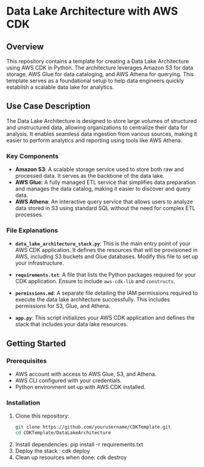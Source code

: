 # Data Lake Architecture with AWS CDK

## Overview

This repository contains a template for creating a Data Lake Architecture using AWS CDK in Python. The architecture leverages Amazon S3 for data storage, AWS Glue for data cataloging, and AWS Athena for querying. This template serves as a foundational setup to help data engineers quickly establish a scalable data lake for analytics.

## Use Case Description

The Data Lake Architecture is designed to store large volumes of structured and unstructured data, allowing organizations to centralize their data for analysis. It enables seamless data ingestion from various sources, making it easier to perform analytics and reporting using tools like AWS Athena.

### Key Components

- **Amazon S3**: A scalable storage service used to store both raw and processed data. It serves as the backbone of the data lake.
- **AWS Glue**: A fully managed ETL service that simplifies data preparation and manages the data catalog, making it easier to discover and query data.
- **AWS Athena**: An interactive query service that allows users to analyze data stored in S3 using standard SQL without the need for complex ETL processes.

### File Explanations

- **`data_lake_architecture_stack.py`**: This is the main entry point of your AWS CDK application. It defines the resources that will be provisioned in AWS, including S3 buckets and Glue databases. Modify this file to set up your infrastructure.

- **`requirements.txt`**: A file that lists the Python packages required for your CDK application. Ensure to include `aws-cdk-lib` and `constructs`.

- **`permissions.md`**: A separate file detailing the IAM permissions required to execute the data lake architecture successfully. This includes permissions for S3, Glue, and Athena.

- **`app.py`**: This script initializes your AWS CDK application and defines the stack that includes your data lake resources.

## Getting Started

### Prerequisites

- AWS account with access to AWS Glue, S3, and Athena.
- AWS CLI configured with your credentials.
- Python environment set up with AWS CDK installed.

### Installation

1. Clone this repository:
   ```bash
   git clone https://github.com/yourusername/CDKTemplate.git
   cd CDKTemplate/DataLakeArchitecture
2. Install dependencies:
    pip install -r requirements.txt
3. Deploy the stack :
    cdk deploy
4. Clean up resources when done:
    cdk destroy

